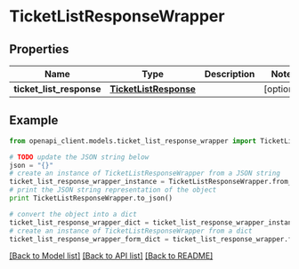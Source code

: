 # TicketListResponseWrapper


## Properties
Name | Type | Description | Notes
------------ | ------------- | ------------- | -------------
**ticket_list_response** | [**TicketListResponse**](TicketListResponse.md) |  | [optional] 

## Example

```python
from openapi_client.models.ticket_list_response_wrapper import TicketListResponseWrapper

# TODO update the JSON string below
json = "{}"
# create an instance of TicketListResponseWrapper from a JSON string
ticket_list_response_wrapper_instance = TicketListResponseWrapper.from_json(json)
# print the JSON string representation of the object
print TicketListResponseWrapper.to_json()

# convert the object into a dict
ticket_list_response_wrapper_dict = ticket_list_response_wrapper_instance.to_dict()
# create an instance of TicketListResponseWrapper from a dict
ticket_list_response_wrapper_form_dict = ticket_list_response_wrapper.from_dict(ticket_list_response_wrapper_dict)
```
[[Back to Model list]](../README.md#documentation-for-models) [[Back to API list]](../README.md#documentation-for-api-endpoints) [[Back to README]](../README.md)


